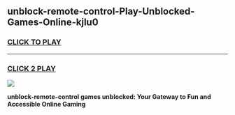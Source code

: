 
## unblock-remote-control-Play-Unblocked-Games-Online-kjlu0
<h3>
<a href="https://premium76.site?title=unblock-remote-control&ref=25A">CLICK TO PLAY</a></h3>
<hr>

<h3>
<a href="https://premium76.site?title=unblock-remote-control&ref=25A">CLICK 2 PLAY</a>
  
</h3>

<a href="https://premium76.site?title=unblock-remote-control&ref=25A"><img src="https://clearcache.store/games.png"></a>


**unblock-remote-control games unblocked: Your Gateway to Fun and Accessible Online Gaming**

